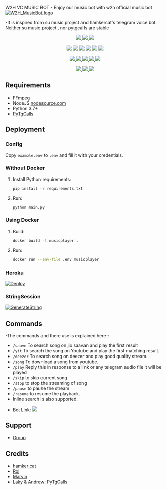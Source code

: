 W2H VC MUSIC BOT - Enjoy our music bot with w2h official music bot
[![W2H_MusicBot logo](https://telegra.ph/file/d46462b22adc51890c048.jpg)](https://t.me/Ravan102030)


-It is inspired from su music project and hamkercat's telegram voice bot.
Neither su music project , nor pytgcalls are stable


<p align="center">
<a href="https://app.codacy.com/gh/W2HGalaxy-OP/AuraXMusicBot?utm_source=github.com&utm_medium=referral&utm_content=W2HGalaxy-OP/AuraXMusicBot&utm_campaign=Badge_Grade_Settings" alt="Codacy Badge">
<img src="https://api.codacy.com/project/badge/Grade/6141417ceaf84545bab6bd671503df51" /> </a>
<a href="https://github.com/W2HGalaxy-OP/AuraXMusicBot" alt="Libraries.io dependency status for GitHub repo"> <img src="https://img.shields.io/librariesio/github/W2HGalaxy-OP/AuraXMusicBot" /> </a>
<a href="http://hits.dwyl.com/W2HGalaxy-OP/AuraXMusicBot" alt="HitCount"> <img src="http://hits.dwyl.com/W2HGalaxy-OP/AuraXMusicBot.svg" /> </a>
</p>
<p align="center">
<a href="https://github.com/W2HGalaxy-OP/AuraXMusicBot" alt="GitHub closed issues"> <img src="https://img.shields.io/github/issues-closed-raw/W2HGalaxy-OP/AuraXMusicBot?style=flat&logo=github&color=success" /> </a>
<a href="https://github.com/W2HGalaxy-OP/AuraXMusicBot" alt="GitHub commit activity"> <img src="https://img.shields.io/github/commit-activity/m/W2HGalaxy-OP/AuraXMusicBot" /> </a>
<a href="https://github.com/W2HGalaxy-OP/AuraXMusicBot/graphs/contributors" alt="GitHub contributors"> <img src="https://img.shields.io/github/contributors/W2HGalaxy-OP/AuraXMusicBot?style=flat&logo=github" /> </a>
<a href="https://github.com/W2HGalaxy-OP/AuraXMusicBot/network/members" alt="GitHub forks"> <img src="https://img.shields.io/github/forks/W2HGalaxy-OP/AuraXMusicBot?label=Forks&logo=github" /> </a>
<a href="https://github.com/W2HGalaxy-OP/AuraXMusicBot" alt="GitHub closed pull requests"> <img src="https://img.shields.io/github/issues-pr-closed-raw/W2HGalaxy-OP/AuraXMusicBot?color=success" /> </a>
<a href="https://github.com/W2HGalaxy-OP/AuraXMusicBot" alt="GitHub issues"> <img src="https://img.shields.io/github/issues-raw/W2HGalaxy-OP/AuraXMusicBot?style=flat&logo=github&color=yellow" /> </a>
</p>
<p align="center">
<a href="https://github.com/W2HGalaxy-OP/AuraXMusicBot" alt="GitHub release (latest by date including pre-releases)"> <img src="https://img.shields.io/github/v/release/W2HGalaxy-OP/AuraXMusicBot?include_prereleases?style=flat&logo=github" /> </a>
<a href="https://www.python.org/" alt="made-with-python"> <img src="https://img.shields.io/badge/Made%20with-Python-1f425f.svg?style=flat&logo=python&color=blue" /> </a>
<a href="https://github.com/W2HGalaxy-OP/AuraXMusicBot" alt="Docker!"> <img src="https://aleen42.github.io/badges/src/docker.svg" /> </a>
<a href="https://github.com/W2HGalaxy-OP/AuraXMusicBot" alt="GitHub repo size"> <img src="https://img.shields.io/github/repo-size/W2HGalaxy-OP/AuraXMusicBot" /> </a>
<a href="https://github.com/W2HGalaxy-OP/AuraXMusicBot/blob/master/LICENSE" alt="GPLv3 license"> <img src="https://img.shields.io/badge/License-GPLv3-blue.svg" /> </a>
</p>
<p align="center">
<a href="https://t.me/AuraXMusicBotUpdates" alt="Telegram!"> <img src="https://aleen42.github.io/badges/src/telegram.svg" /> </a>
<a href="https://github.com/W2HGalaxy-OP/AuraXMusicBot/graphs/commit-activity" alt="Maintenance"> <img src="https://img.shields.io/badge/Maintained%3F-yes-green.svg" /> </a>
<a href="https://makeapullrequest.com" alt="PRs Welcome"> <img src="https://img.shields.io/badge/PRs-welcome-brightgreen.svg?style=flat-square" /> </a>
</p>


## Requirements

- FFmpeg
- NodeJS [nodesource.com](https://nodesource.com/)
- Python 3.7+
- [PyTgCalls](https://github.com/pytgcalls/pytgcalls)

## Deployment

### Config

Copy `example.env` to `.env` and fill it with your credentials.

### Without Docker

1. Install Python requirements:
   ```bash
   pip install -r requirements.txt
   ```
2. Run:
   ```bash
   python main.py
   ```

### Using Docker

1. Build:
   ```bash
   docker build -t musicplayer .
   ```
2. Run:
   ```bash
   docker run --env-file .env musicplayer
   ```

### Heroku
 [![Deploy](https://www.herokucdn.com/deploy/button.svg)](https://heroku.com/deploy?template=https://github.com/W2HGalaxy-OP/AuraXMusicBot.git)

### StringSession

[![GenerateString](https://img.shields.io/badge/repl.it-generateString-yellowgreen)](https://replit.com/@itzgauravv/AuraXVCBot#main.py) 

## Commands
-The commands and there use is explained here-:
- `/saavn` To search song on jio saavan and play the first result 
- `/ytt` To search the song on Youtube and play the first matching result.
- `/deezer` To search song on deezer and play good quality stream.
- `/song` To download a song from youtube.
- `/play` Reply this in response to a link or any telegram audio file it will be played 
- `/skip` to skip current song 
- `/stop` to stop the streaming of song 
- `/pause` to pause the stream 
- `/resume` to resume the playback. 
- Inline search is also supported.

* Bot Link:  <a href="https://t.me/W2H_MUSIC_BOT" alt="W2H_MUSIC_BOT"> <img src="https://img.shields.io/badge/%F0%9F%A4%96%20-W2H_MUSIC_BOT-blue" /> </a>

## Support
- [Group](https://t.me/Ravan102030)

## Credits
- [hamker cat](https://github.com/thehamkercat/Telegram_VC_Bot)
- [Roj](https://github.com/rojserbest)
- [Marvin](https://github.com/BlackStoneReborn)
- [Laky](https://github.com/Laky-64) & [Andrew](https://github.com/AndrewLaneX): PyTgCalls


